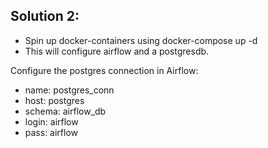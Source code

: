 ## Solution 2:

* Spin up docker-containers using docker-compose up -d
* This will configure airflow and a postgresdb.

Configure the postgres connection in Airflow:
* name: postgres_conn
* host: postgres
* schema: airflow_db
* login: airflow
* pass: airflow
